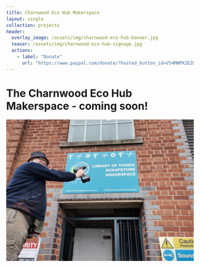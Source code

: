```yaml
---
title: Charnwood Eco Hub Makerspace
layout: single
collection: projects
header:
  overlay_image: /assets/img/charnwood-eco-hub-banner.jpg
  teaser: /assets/img/charnwood-eco-hub-signage.jpg
  actions:
    - label: "Donate"
      url: "https://www.paypal.com/donate/?hosted_button_id=V54MWPK2EZGPY"
---
```


# The Charnwood Eco Hub Makerspace - coming soon!

![Charnwood Eco Hub Makerspace](/assets/img/charnwood-eco-hub-signage.jpg)


